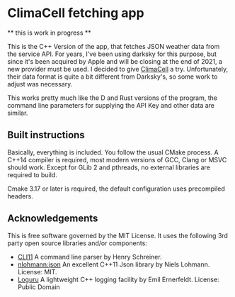 # ClimaCell fetching app 
                
** this is work in progress **

This is the C++ Version of the app, that fetches JSON weather data from the service API. For years, I've been using darksky for this purpose, but since it's been acquired by Apple and will be closing at the end of 2021, a new provider must be used. I decided to give [ClimaCell](https://climacell.co) a try. Unfortunately, their data format is quite a bit different from Darksky's, so some work to adjust was necessary. 

This works pretty much like the D and Rust versions of the program, the command line parameters for supplying the API Key and other data are similar.

## Built instructions

Basically, everything is included. You follow the usual CMake process. A C++14 compiler is required, most modern versions of GCC, Clang or MSVC should work. Except for GLib 2 and pthreads, no external libraries are required to build.

Cmake 3.17 or later is required, the default configuration uses precompiled headers.

## Acknowledgements

This is free software governed by the MIT License. It uses the following 3rd party open source libraries and/or components:

* [CLI11](https://github.com/CLIUtils/CLI11/blob/master/LICENSE) A command line parser by Henry Schreiner.
* [nlohmann:json](https://github.com/nlohmann/json) An excellent C++11 Json library by Niels Lohmann. License: MIT.
* [Loguru](https://github.com/emilk/loguru) A lightweight C++ logging facility by Emil Ernerfeldt. License: Public Domain
